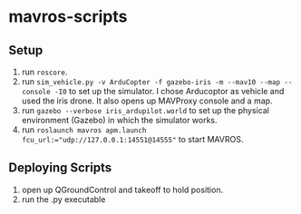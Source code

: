 # mavros-scripts

## Setup
1. run ```roscore```.
2. run ```sim_vehicle.py -v ArduCopter -f gazebo-iris -m --mav10 --map --console -I0``` to set up the simulator. I chose Arducoptor as vehicle and used the iris drone. It also opens up MAVProxy console and a map.
3. run ```gazebo --verbose iris_ardupilot.world``` to set up the physical environment (Gazebo) in which the simulator works.
4. run ```roslaunch mavros apm.launch fcu_url:="udp://127.0.0.1:14551@14555"``` to start MAVROS.

## Deploying Scripts
1. open up QGroundControl and takeoff to hold position. 
2. run the .py executable
